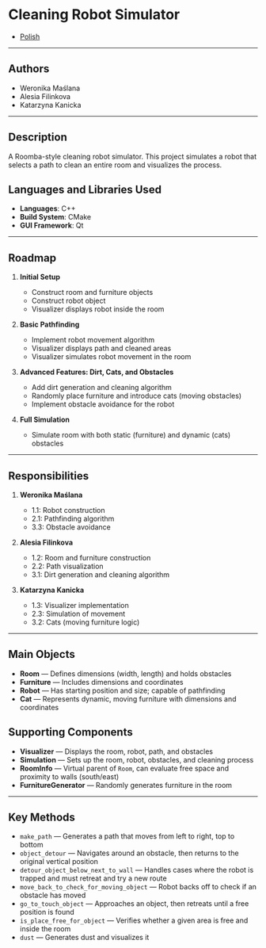 # Cleaning Robot Simulator

- [Polish](README-PL.md)

---

## Authors
- Weronika Maślana
- Alesia Filinkova
- Katarzyna Kanicka

---

## Description
A Roomba-style cleaning robot simulator.
This project simulates a robot that selects a path to clean an entire room and visualizes the process.

## Languages and Libraries Used
- **Languages**: C++
- **Build System**: CMake
- **GUI Framework**: Qt

---

## Roadmap

1. **Initial Setup**
   - Construct room and furniture objects
   - Construct robot object
   - Visualizer displays robot inside the room

2. **Basic Pathfinding**
   - Implement robot movement algorithm
   - Visualizer displays path and cleaned areas
   - Visualizer simulates robot movement in the room

3. **Advanced Features: Dirt, Cats, and Obstacles**
   - Add dirt generation and cleaning algorithm
   - Randomly place furniture and introduce cats (moving obstacles)
   - Implement obstacle avoidance for the robot

4. **Full Simulation**
   - Simulate room with both static (furniture) and dynamic (cats) obstacles


---

## Responsibilities

1. **Weronika Maślana**  
   - 1.1: Robot construction  
   - 2.1: Pathfinding algorithm  
   - 3.3: Obstacle avoidance  

2. **Alesia Filinkova**  
   - 1.2: Room and furniture construction  
   - 2.2: Path visualization  
   - 3.1: Dirt generation and cleaning algorithm  

3. **Katarzyna Kanicka**  
   - 1.3: Visualizer implementation  
   - 2.3: Simulation of movement  
   - 3.2: Cats (moving furniture logic)  

---

## Main Objects

- **Room** — Defines dimensions (width, length) and holds obstacles  
- **Furniture** — Includes dimensions and coordinates  
- **Robot** — Has starting position and size; capable of pathfinding  
- **Cat** — Represents dynamic, moving furniture with dimensions and coordinates  

## Supporting Components

- **Visualizer** — Displays the room, robot, path, and obstacles  
- **Simulation** — Sets up the room, robot, obstacles, and cleaning process  
- **RoomInfo** — Virtual parent of `Room`, can evaluate free space and proximity to walls (south/east)  
- **FurnitureGenerator** — Randomly generates furniture in the room  

---

## Key Methods

- `make_path` — Generates a path that moves from left to right, top to bottom  
- `object_detour` — Navigates around an obstacle, then returns to the original vertical position  
- `detour_object_below_next_to_wall` — Handles cases where the robot is trapped and must retreat and try a new route  
- `move_back_to_check_for_moving_object` — Robot backs off to check if an obstacle has moved  
- `go_to_touch_object` — Approaches an object, then retreats until a free position is found  
- `is_place_free_for_object` — Verifies whether a given area is free and inside the room  
- `dust` — Generates dust and visualizes it  
